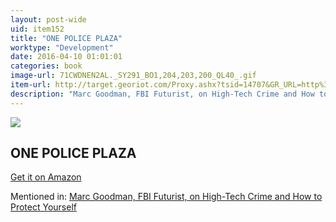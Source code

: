```yaml
---
layout: post-wide
uid: item152
title: "ONE POLICE PLAZA"
worktype: "Development"
date: 2016-04-10 01:01:01
categories: book
image-url: 71CWDNEN2AL._SY291_BO1,204,203,200_QL40_.gif
item-url: http://target.georiot.com/Proxy.ashx?tsid=14707&GR_URL=http%3A%2F%2Fwww.amazon.com%2FONE-POLICE-PLAZA-William-Caunitz%2Fdp%2F0553275232%2F
description: "Marc Goodman, FBI Futurist, on High-Tech Crime and How to Protect Yourself"
---
```

<a href="http://target.georiot.com/Proxy.ashx?tsid=14707&GR_URL=http%3A%2F%2Fwww.amazon.com%2FONE-POLICE-PLAZA-William-Caunitz%2Fdp%2F0553275232%2F" target="blank"><img src="../../../../img/thumbs/71CWDNEN2AL._SY291_BO1,204,203,200_QL40_.gif" class="prod-img"></a>
<h2>ONE POLICE PLAZA</h2>
<p><a href="http://target.georiot.com/Proxy.ashx?tsid=14707&GR_URL=http%3A%2F%2Fwww.amazon.com%2FONE-POLICE-PLAZA-William-Caunitz%2Fdp%2F0553275232%2F" target="blank">Get it on Amazon</a><p>
<p>Mentioned in: <a href="http://fourhourworkweek.com/2014/12/09/future-crimes/" target="blank">Marc Goodman, FBI Futurist, on High-Tech Crime and How to Protect Yourself</a></p>
